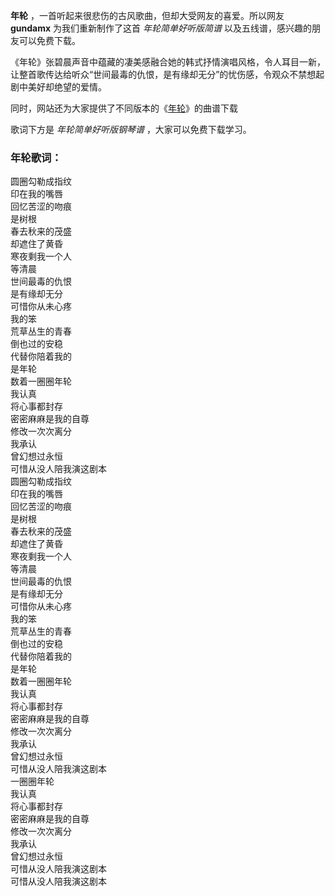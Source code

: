 

**年轮** ，一首听起来很悲伤的古风歌曲，但却大受网友的喜爱。所以网友 **gundamx** 为我们重新制作了这首 _年轮简单好听版简谱_
以及五线谱，感兴趣的朋友可以免费下载。

《年轮》张碧晨声音中蕴藏的凄美感融合她的韩式抒情演唱风格，令人耳目一新，让整首歌传达给听众“世间最毒的仇恨，是有缘却无分”的忧伤感，令观众不禁想起剧中美好却绝望的爱情。

同时，网站还为大家提供了不同版本的《[年轮](Music-6158-年轮-花千骨插曲.html "年轮")》的曲谱下载

歌词下方是 _年轮简单好听版钢琴谱_ ，大家可以免费下载学习。

### 年轮歌词：

圆圈勾勒成指纹  
印在我的嘴唇  
回忆苦涩的吻痕  
是树根  
春去秋来的茂盛  
却遮住了黄昏  
寒夜剩我一个人  
等清晨  
世间最毒的仇恨  
是有缘却无分  
可惜你从未心疼  
我的笨  
荒草丛生的青春  
倒也过的安稳  
代替你陪着我的  
是年轮  
数着一圈圈年轮  
我认真  
将心事都封存  
密密麻麻是我的自尊  
修改一次次离分  
我承认  
曾幻想过永恒  
可惜从没人陪我演这剧本  
圆圈勾勒成指纹  
印在我的嘴唇  
回忆苦涩的吻痕  
是树根  
春去秋来的茂盛  
却遮住了黄昏  
寒夜剩我一个人  
等清晨  
世间最毒的仇恨  
是有缘却无分  
可惜你从未心疼  
我的笨  
荒草丛生的青春  
倒也过的安稳  
代替你陪着我的  
是年轮  
数着一圈圈年轮  
我认真  
将心事都封存  
密密麻麻是我的自尊  
修改一次次离分  
我承认  
曾幻想过永恒  
可惜从没人陪我演这剧本  
一圈圈年轮  
我认真  
将心事都封存  
密密麻麻是我的自尊  
修改一次次离分  
我承认  
曾幻想过永恒  
可惜从没人陪我演这剧本  
可惜从没人陪我演这剧本

